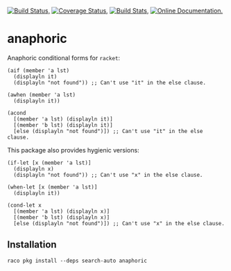 [![Build Status,](https://img.shields.io/travis/jsmaniac/anaphoric/master.svg)](https://travis-ci.org/jsmaniac/anaphoric)
[![Coverage Status,](https://img.shields.io/coveralls/jsmaniac/anaphoric/master.svg)](https://coveralls.io/github/jsmaniac/anaphoric)
[![Build Stats,](https://img.shields.io/badge/build-stats-blue.svg)](http://jsmaniac.github.io/travis-stats/#jsmaniac/anaphoric)
[![Online Documentation.](https://img.shields.io/badge/docs-online-blue.svg)](http://docs.racket-lang.org/anaphoric/)

anaphoric
=========

Anaphoric conditional forms for `racket`:

```
(aif (member 'a lst)
  (displayln it)
  (displayln "not found")) ;; Can't use "it" in the else clause.

(awhen (member 'a lst)
  (displayln it))

(acond
  [(member 'a lst) (displayln it)]
  [(member 'b lst) (displayln it)]
  [else (displayln "not found")]) ;; Can't use "it" in the else clause.
```

This package also provides hygienic versions:

```
(if-let [x (member 'a lst)]
  (displayln x)
  (displayln "not found")) ;; Can't use "x" in the else clause.

(when-let [x (member 'a lst)]
  (displayln it))

(cond-let x
  [(member 'a lst) (displayln x)]
  [(member 'b lst) (displayln x)]
  [else (displayln "not found")]) ;; Can't use "x" in the else clause.
```

Installation
------------

```
raco pkg install --deps search-auto anaphoric
```

